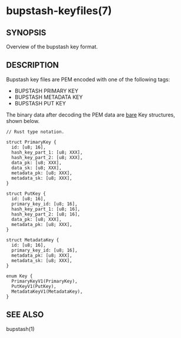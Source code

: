 bupstash-keyfiles(7)
====================

## SYNOPSIS

Overview of the bupstash key format.

## DESCRIPTION

Bupstash key files are PEM encoded with one of the following tags:

- BUPSTASH PRIMARY KEY
- BUPSTASH METADATA KEY
- BUPSTASH PUT KEY

The binary data after decoding the PEM data are [bare](https://baremessages.org/) Key structures, shown below.

```
// Rust type notation.

struct PrimaryKey {
  id: [u8; 16],
  hash_key_part_1: [u8; XXX],
  hash_key_part_2: [u8; XXX],
  data_pk: [u8; XXX],
  data_sk: [u8; XXX],
  metadata_pk: [u8; XXX],
  metadata_sk: [u8; XXX],
}

struct PutKey {
  id: [u8; 16],
  primary_key_id: [u8; 16],
  hash_key_part_1: [u8; 16],
  hash_key_part_2: [u8; 16],
  data_pk: [u8; XXX],
  metadata_pk: [u8; XXX],
}

struct MetadataKey {
  id: [u8; 16],
  primary_key_id: [u8; 16],
  metadata_pk: [u8; XXX],
  metadata_sk: [u8; XXX],
}

enum Key {
  PrimaryKeyV1(PrimaryKey),
  PutKeyV1(PutKey),
  MetadataKeyV1(MetadataKey),
}
```

## SEE ALSO

bupstash(1)
